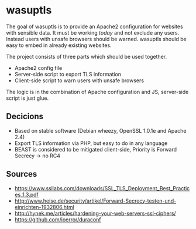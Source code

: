 wasuptls
========

The goal of wasuptls is to provide an Apache2 configuration for websites with sensible data.
It must be working _today_ and not exclude any users. Instead users with unsafe browsers should be warned.
wasuptls should be easy to embed in already existing websites.

The project consists of three parts which should be used together.
 * Apache2 config file
 * Server-side script to export TLS information
 * Client-side script to warn users with unsafe browsers
 
The logic is in the combination of Apache configuration and JS, server-side script is just glue.

Decicions
---------
 * Based on stable software (Debian wheezy, OpenSSL 1.0.1e and Apache 2.4)
 * Export TLS information via PHP, but easy to do in any language
 * BEAST is considered to be mitigated client-side, Priority is Forward Secrecy -> no RC4

Sources
-------
 * https://www.ssllabs.com/downloads/SSL_TLS_Deployment_Best_Practices_1.3.pdf
 * http://www.heise.de/security/artikel/Forward-Secrecy-testen-und-einrichten-1932806.html
 * http://hynek.me/articles/hardening-your-web-servers-ssl-ciphers/
 * https://github.com/ioerror/duraconf
